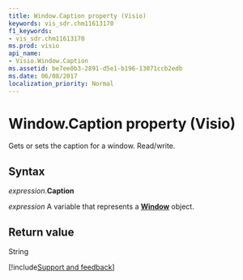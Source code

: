 ```yaml
---
title: Window.Caption property (Visio)
keywords: vis_sdr.chm11613170
f1_keywords:
- vis_sdr.chm11613170
ms.prod: visio
api_name:
- Visio.Window.Caption
ms.assetid: be7ee0b3-2891-d5e1-b196-13071ccb2edb
ms.date: 06/08/2017
localization_priority: Normal
---
```



# Window.Caption property (Visio)

Gets or sets the caption for a window. Read/write.


## Syntax

_expression_.**Caption**

_expression_ A variable that represents a **[Window](Visio.Window.md)** object.


## Return value

String

[!include[Support and feedback](~/includes/feedback-boilerplate.md)]